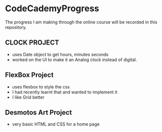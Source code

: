 # CodeCademyProgress

The progress I am making through the online course will be recorded in this repository.

## CLOCK PROJECT
- uses Date object to get hours, minutes seconds
- worked on the UI to make it an Analog clock instead of digital.

## FlexBox Project
- uses flexbox to style the css
- I had recently learnt that and wanted to implement it
- I like Grid better

## Desmotos Art Project
- very basic HTML and CSS for a home page
